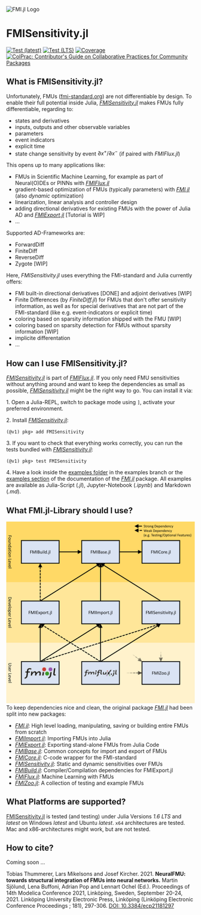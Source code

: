 
![FMI.jl Logo](https://github.com/ThummeTo/FMI.jl/blob/main/logo/dark/fmijl_logo_640_320.png?raw=true  "FMI.jl Logo")
# FMISensitivity.jl

[![Test (latest)](https://github.com/ThummeTo/FMISensitivity.jl/actions/workflows/TestLatest.yml/badge.svg)](https://github.com/ThummeTo/FMISensitivity.jl/actions/workflows/TestLatest.yml) 
[![Test (LTS)](https://github.com/ThummeTo/FMISensitivity.jl/actions/workflows/TestLTS.yml/badge.svg)](https://github.com/ThummeTo/FMISensitivity.jl/actions/workflows/TestLTS.yml)
[![Coverage](https://codecov.io/gh/ThummeTo/FMISensitivity.jl/branch/main/graph/badge.svg)](https://codecov.io/gh/ThummeTo/FMISensitivity.jl)
[![ColPrac: Contributor's Guide on Collaborative Practices for Community Packages](https://img.shields.io/badge/ColPrac-Contributor's%20Guide-blueviolet)](https://github.com/SciML/ColPrac)

## What is FMISensitivity.jl?
Unfortunately, FMUs ([fmi-standard.org](http://fmi-standard.org/)) are not differentiable by design. 
To enable their full potential inside Julia, [*FMISensitivity.jl*](https://github.com/ThummeTo/FMISensitivity.jl) makes FMUs fully differentiable, regarding to:
- states and derivatives
- inputs, outputs and other observable variables
- parameters
- event indicators 
- explicit time
- state change sensitivity by event $\partial x^{+} / \partial x^{-}$ (if paired with *FMIFlux.jl*)

This opens up to many applications like:
- FMUs in Scientific Machine Learning, for example as part of Neural(O)DEs or PINNs with [*FMIFlux.jl*](https://github.com/ThummeTo/FMIFlux.jl)
- gradient-based optimization of FMUs (typically parameters) with [*FMI.jl*](https://github.com/ThummeTo/FMIFlux.jl) (also *dynamic* optimization)
- linearization, linear analysis and controller design
- adding directional derivatives for existing FMUs with the power of Julia AD and [*FMIExport.jl*](https://github.com/ThummeTo/FMIExport.jl) [Tutorial is WIP]
- ...

Supported AD-Frameworks are:
- ForwardDiff
- FiniteDiff
- ReverseDiff
- Zygote [WIP]

Here, *FMISensitivity.jl* uses everything the FMI-standard and Julia currently offers:
- FMI built-in directional derivatives [DONE] and adjoint derivatives [WIP]
- Finite Differences (by *FiniteDiff.jl*) for FMUs that don't offer sensitivity information, as well as for special derivatives that are not part of the FMI-standard (like e.g. event-indicators or explicit time)
- coloring based on sparsity information shipped with the FMU [WIP]
- coloring based on sparsity detection for FMUs without sparsity information [WIP]
- implicite differentation
- ...

## How can I use FMISensitivity.jl?
[*FMISensitivity.jl*](https://github.com/ThummeTo/FMISensitivity.jl) is part of [*FMIFlux.jl*](https://github.com/ThummeTo/FMIFlux.jl). If you only need FMU sensitivities without anything around and want to keep the dependencies as small as possible, [*FMISensitivity.jl*](https://github.com/ThummeTo/FMISensitivity.jl) might be the right way to go. You can install it via:

1\. Open a Julia-REPL, switch to package mode using `]`, activate your preferred environment.

2\. Install [*FMISensitivity.jl*](https://github.com/ThummeTo/FMISensitivity.jl):
```julia-repl
(@v1) pkg> add FMISensitivity
```

3\. If you want to check that everything works correctly, you can run the tests bundled with [*FMISensitivity.jl*](https://github.com/ThummeTo/FMISensitivity.jl):
```julia-repl
(@v1) pkg> test FMISensitivity
```

4\. Have a look inside the [examples folder](https://github.com/ThummeTo/FMI.jl/tree/examples/examples) in the examples branch or the [examples section](https://thummeto.github.io/FMI.jl/dev/examples/overview/) of the documentation of the [*FMI.jl*](https://github.com/ThummeTo/FMI.jl) package. All examples are available as Julia-Script (*.jl*), Jupyter-Notebook (*.ipynb*) and Markdown (*.md*).

## What FMI.jl-Library should I use?
![FMI.jl Family](https://github.com/ThummeTo/FMI.jl/blob/main/docs/src/assets/FMI_JL_family.png?raw=true "FMI.jl Family")
To keep dependencies nice and clean, the original package [*FMI.jl*](https://github.com/ThummeTo/FMI.jl) had been split into new packages:
- [*FMI.jl*](https://github.com/ThummeTo/FMI.jl): High level loading, manipulating, saving or building entire FMUs from scratch
- [*FMIImport.jl*](https://github.com/ThummeTo/FMIImport.jl): Importing FMUs into Julia
- [*FMIExport.jl*](https://github.com/ThummeTo/FMIExport.jl): Exporting stand-alone FMUs from Julia Code
- [*FMIBase.jl*](https://github.com/ThummeTo/FMIBase.jl): Common concepts for import and export of FMUs
- [*FMICore.jl*](https://github.com/ThummeTo/FMICore.jl): C-code wrapper for the FMI-standard
- [*FMISensitivity.jl*](https://github.com/ThummeTo/FMISensitivity.jl): Static and dynamic sensitivities over FMUs
- [*FMIBuild.jl*](https://github.com/ThummeTo/FMIBuild.jl): Compiler/Compilation dependencies for FMIExport.jl
- [*FMIFlux.jl*](https://github.com/ThummeTo/FMIFlux.jl): Machine Learning with FMUs
- [*FMIZoo.jl*](https://github.com/ThummeTo/FMIZoo.jl): A collection of testing and example FMUs

## What Platforms are supported?
[FMISensitivity.jl](https://github.com/ThummeTo/FMISensitivity.jl) is tested (and testing) under Julia Versions *1.6 LTS* and *latest* on Windows *latest* and Ubuntu *latest*. `x64` architectures are tested. Mac and x86-architectures might work, but are not tested.

## How to cite?
Coming soon ...

Tobias Thummerer, Lars Mikelsons and Josef Kircher. 2021. **NeuralFMU: towards structural integration of FMUs into neural networks.** Martin Sjölund, Lena Buffoni, Adrian Pop and Lennart Ochel (Ed.). Proceedings of 14th Modelica Conference 2021, Linköping, Sweden, September 20-24, 2021. Linköping University Electronic Press, Linköping (Linköping Electronic Conference Proceedings ; 181), 297-306. [DOI: 10.3384/ecp21181297](https://doi.org/10.3384/ecp21181297)
